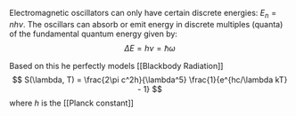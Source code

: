 Electromagnetic oscillators can only have certain discrete energies: $E_{n} = nh\nu$. The oscillars can absorb or emit energy in discrete multiples (quanta) of the fundamental quantum energy given by:
$$
\Delta E = h\nu = \hbar \omega
$$

Based on this he perfectly models [[Blackbody Radiation]]
$$
S(\lambda, T) = \frac{2\pi c^2h}{\lambda^5} \frac{1}{e^{hc/\lambda kT} - 1}
$$
where $h$ is the [[Planck constant]]
